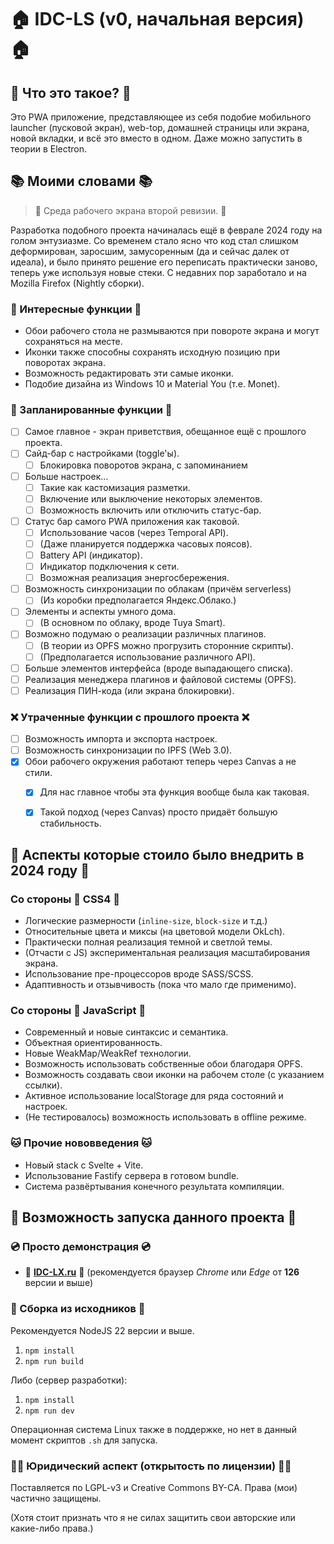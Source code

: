# 🏠 IDC-LS (v0, начальная версия) 🏠

## 📱 Что это такое? 📱

Это PWA приложение, представляющее из себя подобие мобильного launcher (пусковой экран), web-top, домашней страницы или экрана, новой вкладки, и всё это вместо в одном. Даже можно запустить в теории в Electron.

## 📚 Моими словами 📚

> 📓 Среда рабочего экрана второй ревизии. 📓

Разработка подобного проекта начиналась ещё в феврале 2024 году на голом энтузиазме. Со временем стало ясно что код стал слишком деформирован, заросшим, замусоренным (да и сейчас далек от идеала), и было принято решение его переписать практически заново, теперь уже используя новые стеки. С недавних пор заработало и на Mozilla Firefox (Nightly сборки).

### 🎈 Интересные функции 🎈

- Обои рабочего стола не размываются при повороте экрана и могут сохраняться на месте.
- Иконки также способны сохранять исходную позицию при поворотах экрана.
- Возможность редактировать эти самые иконки.
- Подобие дизайна из Windows 10 и Material You (т.е. Monet).

### 🚧 Запланированные функции 🚧

- [ ] Самое главное - экран приветствия, обещанное ещё с прошлого проекта.
- [ ] Сайд-бар с настройками (toggle'ы).
  - [ ] Блокировка поворотов экрана, с запоминанием
- [ ] Больше настроек...
  - [ ] Такие как кастомизация разметки.
  - [ ] Включение или выключение некоторых элементов.
  - [ ] Возможность включить или отключить статус-бар.
- [ ] Статус бар самого PWA приложения как таковой.
  - [ ] Использование часов (через Temporal API).
  - [ ] (Даже планируется поддержка часовых поясов).
  - [ ] Battery API (индикатор).
  - [ ] Индикатор подключения к сети.
  - [ ] Возможная реализация энергосбережения.
- [ ] Возможность синхронизации по облакам (причём serverless)
  - [ ] (Из коробки предполагается Яндекс.Облако.)
- [ ] Элементы и аспекты умного дома.
  - [ ] (В основном по облаку, вроде Tuya Smart).
- [ ] Возможно подумаю о реализации различных плагинов.
  - [ ] (В теории из OPFS можно прогрузить сторонние скрипты).
  - [ ] (Предполагается использование различного API).
- [ ] Больше элементов интерфейса (вроде выпадающего списка).
- [ ] Реализация менеджера плагинов и файловой системы (OPFS).
- [ ] Реализация ПИН-кода (или экрана блокировки).

### ❌ Утраченные функции с прошлого проекта ❌

- [ ] Возможность импорта и экспорта настроек.
- [ ] Возможность синхронизации по IPFS (Web 3.0).
- [x] Обои рабочего окружения работают теперь через Canvas а не стили.
  - [x] Для нас главное чтобы эта функция вообще была как таковая.
  - [x] Такой подход (через Canvas) просто придаёт большую стабильность.


## 📏 Аспекты которые стоило было внедрить в 2024 году 📏

### Со стороны 🥬 CSS4 🥬

- Логические размерности (`inline-size`, `block-size` и т.д.)
- Относительные цвета и миксы (на цветовой модели OkLch).
- Практически полная реализация темной и светлой темы.
- (Отчасти с JS) экспериментальная реализация масштабирования экрана.
- Использование пре-процессоров вроде SASS/SCSS.
- Адаптивность и отзывчивость (пока что мало где применимо).

### Со стороны 🍊 JavaScript 🍊

- Современный и новые синтаксис и семантика.
- Объектная ориентированность.
- Новые WeakMap/WeakRef технологии.
- Возможность использовать собственные обои благодаря OPFS.
- Возможность создавать свои иконки на рабочем столе (с указанием ссылки).
- Активное использование localStorage для ряда состояний и настроек.
- (Не тестировалось) возможность использовать в offline режиме.

### 🐱 Прочие нововведения 🐱

- Новый stack с Svelte + Vite.
- Использование Fastify сервера в готовом bundle.
- Система развёртывания конечного результата компиляции.

## 🚀 Возможность запуска данного проекта 🚀

### 💿 Просто демонстрация 💿

- 🐴 **[IDC-LX.ru](https://idc-lx.ru)** 🐴 (рекомендуется браузер *Chrome* или *Edge* от **126** версии и выше)

### 📝 Сборка из исходников 📝

Рекомендуется NodeJS 22 версии и выше.

1. `npm install`
2. `npm run build`

Либо (сервер разработки):

1. `npm install`
2. `npm run dev`

Операционная система Linux также в поддержке, но нет в данный момент скриптов `.sh` для запуска.

### 👨‍⚖️ Юридический аспект (открытость по лицензии) 👨‍⚖️

Поставляется по LGPL-v3 и Creative Commons BY-CA. Права (мои) частично защищены.

(Хотя стоит признать что я не силах защитить свои авторские или какие-либо права.)
